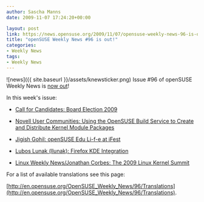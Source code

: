 ```yaml
---
author: Sascha Manns
date: 2009-11-07 17:24:20+00:00

layout: post
link: https://news.opensuse.org/2009/11/07/opensuse-weekly-news-96-is-out/
title: "openSUSE Weekly News #96 is out!"
categories:
- Weekly News
tags:
- Weekly News
---
```

![news]({{ site.baseurl }}/assets/knewsticker.png) Issue #96 of openSUSE Weekly News is [now out](http://en.opensuse.org/OpenSUSE_Weekly_News/96)!

In this week's issue:







	
  * [Call for Candidates: Board Election 2009](http://en.opensuse.org/OpenSUSE_Weekly_News/96#Announcements)

	
  * [Novell User Communities: Using the OpenSUSE Build Service to Create and Distribute Kernel Module Packages](http://en.opensuse.org/OpenSUSE_Weekly_News/96#Tips_and_Tricks)

	
  * [Jigish Gohil: openSUSE Edu Li-f-e at iFest](http://en.opensuse.org/OpenSUSE_Weekly_News/96#Projects_Corner)

	
  * [Lubos Lunak (llunak): Firefox KDE Integration](http://en.opensuse.org/OpenSUSE_Weekly_News/96#Planet_SUSE)

	
  * [Linux Weekly News/Jonathan Corbes: The 2009 Linux Kernel Summit](http://en.opensuse.org/OpenSUSE_Weekly_News/96#On_the_Web)


For a list of available translations see this page:

[http://en.opensuse.org/OpenSUSE_Weekly_News/96/Translations](http://en.opensuse.org/OpenSUSE_Weekly_News/96/Translations).		
